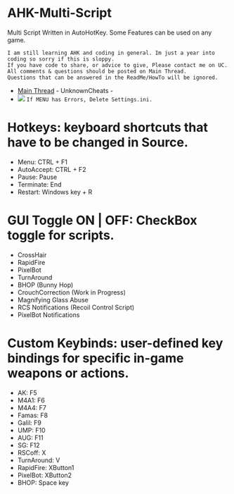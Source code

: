 # AHK-Multi-Script
Multi Script Written in AutoHotKey.
Some Features can be used on any game.
 ```
I am still learning AHK and coding in general. Im just a year into coding so sorry if this is sloppy.
If you have code to share, or advice to give, Please contact me on UC.
All comments & questions should be posted on Main Thread.
Questions that can be answered in the ReadMe/HowTo will be ignored.
```
* [Main Thread](https://www.unknowncheats.me/forum/counter-strike-2-releases/605440-ahk-multiscript-peans-rcs.html) - UnknownCheats -
* ![](https://i.imgur.com/ExUlp4f.png)
``If MENU has Errors, Delete Settings.ini.``
# Hotkeys: keyboard shortcuts that have to be changed in Source.
* Menu: CTRL + F1
* AutoAccept: CTRL + F2
* Pause: Pause 
* Terminate: End 
* Restart: Windows key + R

# GUI Toggle ON | OFF: CheckBox toggle for scripts.
* CrossHair
* RapidFire
* PixelBot
* TurnAround
* BHOP (Bunny Hop)
* CrouchCorrection (Work in Progress)
* Magnifying Glass Abuse
* RCS Notifications (Recoil Control Script)
* PixelBot Notifications

# Custom Keybinds: user-defined key bindings for specific in-game weapons or actions.
* AK: F5 
* M4A1: F6 
* M4A4: F7 
* Famas: F8 
* Galil: F9 
* UMP: F10 
* AUG: F11 
* SG: F12 
* RSCoff: X 
* TurnAround: V 
* RapidFire: XButton1
* PixelBot: XButton2
* BHOP: Space key
